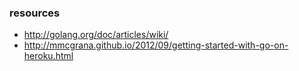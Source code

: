 ### resources

  * http://golang.org/doc/articles/wiki/
  * http://mmcgrana.github.io/2012/09/getting-started-with-go-on-heroku.html
